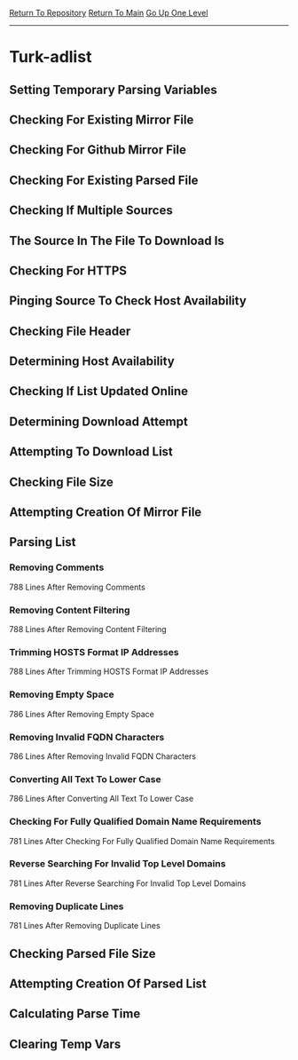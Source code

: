 [Return To Repository](https://github.com/deathbybandaid/piholeparser/)
[Return To Main](https://github.com/deathbybandaid/piholeparser/blob/master/RecentRunLogs/Mainlog.md)
[Go Up One Level](https://github.com/deathbybandaid/piholeparser/blob/master/RecentRunLogs/TopLevelScripts/30-Processing-Blacklists.md)
____________________________________
# Turk-adlist
## Setting Temporary Parsing Variables
## Checking For Existing Mirror File
## Checking For Github Mirror File
## Checking For Existing Parsed File
## Checking If Multiple Sources
## The Source In The File To Download Is
## Checking For HTTPS
## Pinging Source To Check Host Availability
## Checking File Header
## Determining Host Availability
## Checking If List Updated Online
## Determining Download Attempt
## Attempting To Download List
## Checking File Size
## Attempting Creation Of Mirror File
## Parsing List
### Removing Comments
788 Lines After Removing Comments
### Removing Content Filtering
788 Lines After Removing Content Filtering
### Trimming HOSTS Format IP Addresses
788 Lines After Trimming HOSTS Format IP Addresses
### Removing Empty Space
786 Lines After Removing Empty Space
### Removing Invalid FQDN Characters
786 Lines After Removing Invalid FQDN Characters
### Converting All Text To Lower Case
786 Lines After Converting All Text To Lower Case
### Checking For Fully Qualified Domain Name Requirements
781 Lines After Checking For Fully Qualified Domain Name Requirements
### Reverse Searching For Invalid Top Level Domains
781 Lines After Reverse Searching For Invalid Top Level Domains
### Removing Duplicate Lines
781 Lines After Removing Duplicate Lines
## Checking Parsed File Size
## Attempting Creation Of Parsed List
## Calculating Parse Time
## Clearing Temp Vars
